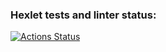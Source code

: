 ### Hexlet tests and linter status:
[![Actions Status](https://github.com/Devstarterpack/frontend-project-44/workflows/hexlet-check/badge.svg)](https://github.com/Devstarterpack/frontend-project-44/actions)